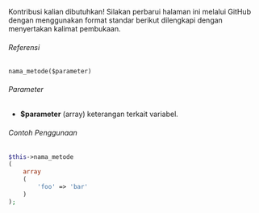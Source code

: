 Kontribusi kalian dibutuhkan!
Silakan perbarui halaman ini melalui GitHub dengan menggunakan format standar berikut dilengkapi dengan menyertakan kalimat pembukaan.

###### Referensi

`nama_metode($parameter)`

###### Parameter
* **$parameter** (array) keterangan terkait variabel.

###### Contoh Penggunaan

```php
$this->nama_metode
(
	array
	(
		'foo' => 'bar'
	)
);
```
